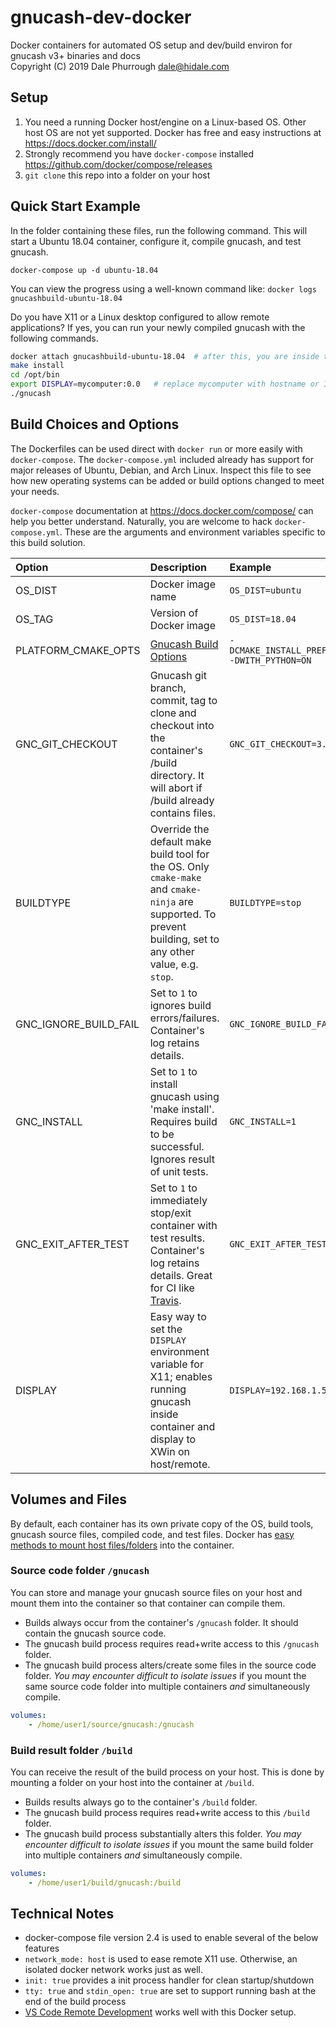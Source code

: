 # gnucash-dev-docker

Docker containers for automated OS setup and dev/build environ for gnucash v3+ binaries and docs  
Copyright (C) 2019 Dale Phurrough <dale@hidale.com>

## Setup

1. You need a running Docker host/engine on a Linux-based OS.
   Other host OS are not yet supported. Docker has free and easy instructions at
   <https://docs.docker.com/install/>
2. Strongly recommend you have `docker-compose` installed
   <https://github.com/docker/compose/releases>
3. `git clone` this repo into a folder on your host

## Quick Start Example

In the folder containing these files, run the following command. This will start
a Ubuntu 18.04 container, configure it, compile gnucash, and test gnucash.

```
docker-compose up -d ubuntu-18.04
```

You can view the progress using a well-known command like:
`docker logs gnucashbuild-ubuntu-18.04`

Do you have X11 or a Linux desktop configured to allow remote applications?
If yes, you can run your newly compiled gnucash with the following commands.

```bash
docker attach gnucashbuild-ubuntu-18.04  # after this, you are inside the container
make install
cd /opt/bin
export DISPLAY=mycomputer:0.0   # replace mycomputer with hostname or IP address
./gnucash
```

## Build Choices and Options

The Dockerfiles can be used direct with `docker run` or more easily with
`docker-compose`. The `docker-compose.yml` included already has support for major
releases of Ubuntu, Debian, and Arch Linux. Inspect this file to see how new
operating systems can be added or build options changed to meet your needs.

`docker-compose` documentation at <https://docs.docker.com/compose/> can help you
better understand. Naturally, you are welcome to hack `docker-compose.yml`. These
are the arguments and environment variables specific to this build solution.

| Option | Description | Example |
| :---   | :---        | :---    |
| OS_DIST | Docker image name | `OS_DIST=ubuntu` |
| OS_TAG | Version of Docker image | `OS_DIST=18.04` |
| PLATFORM_CMAKE_OPTS | [Gnucash Build Options](https://code.gnucash.org/wiki/Gnucash_Build_Options) | `-DCMAKE_INSTALL_PREFIX=/opt -DWITH_PYTHON=ON` |
| GNC_GIT_CHECKOUT | Gnucash git branch, commit, tag to clone and checkout into the container's /build directory. It will abort if /build already contains files. | `GNC_GIT_CHECKOUT=3.5` |
| BUILDTYPE | Override the default make build tool for the OS. Only `cmake-make` and `cmake-ninja` are supported. To prevent building, set to any other value, e.g. `stop`. | `BUILDTYPE=stop` |
| GNC_IGNORE_BUILD_FAIL | Set to `1` to ignores build errors/failures. Container's log retains details. | `GNC_IGNORE_BUILD_FAIL=1` |
| GNC_INSTALL | Set to `1` to install gnucash using 'make install'. Requires build to be successful. Ignores result of unit tests. | `GNC_INSTALL=1` |
| GNC_EXIT_AFTER_TEST | Set to `1` to immediately stop/exit container with test results. Container's log retains details. Great for CI like [Travis](https://travis-ci.org/). | `GNC_EXIT_AFTER_TEST=1` |
| DISPLAY | Easy way to set the `DISPLAY` environment variable for X11; enables running gnucash inside container and display to XWin on host/remote. | `DISPLAY=192.168.1.5:0.0` |

## Volumes and Files

By default, each container has its own private copy of the OS, build tools,
gnucash source files, compiled code, and test files. Docker has
[easy methods to mount host files/folders](https://docs.docker.com/compose/compose-file/compose-file-v2/#volumes)
into the container.

### Source code folder `/gnucash`

You can store and manage your gnucash source files on your host and mount them into
the container so that container can compile them.

* Builds always occur from the container's `/gnucash` folder. It should contain
  the gnucash source code.
* The gnucash build process requires read+write access to this `/gnucash` folder.
* The gnucash build process alters/create some files in the source code folder.
  *You may encounter difficult to isolate issues* if you mount the same source
  code folder into multiple containers *and* simultaneously compile.

```yaml
volumes:
    - /home/user1/source/gnucash:/gnucash
```

### Build result folder `/build`

You can receive the result of the build process on your host. This is done by
mounting a folder on your host into the container at `/build`.

* Builds results always go to the container's `/build` folder.
* The gnucash build process requires read+write access to this `/build` folder.
* The gnucash build process substantially alters this folder.
  *You may encounter difficult to isolate issues* if you mount the same
  build folder into multiple containers *and* simultaneously compile.

```yaml
volumes:
    - /home/user1/build/gnucash:/build
```

## Technical Notes

* docker-compose file version 2.4 is used to enable several of the below features
* `network_mode: host` is used to ease remote X11 use. Otherwise, an isolated
  docker network works just as well.
* `init: true` provides a init process handler for clean startup/shutdown
* `tty: true` and `stdin_open: true` are set to support running bash at the
  end of the build process
* [VS Code Remote Development](https://code.visualstudio.com/docs/remote/remote-overview)
  works well with this Docker setup.
